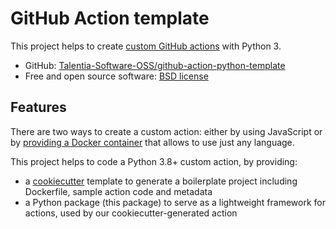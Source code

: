 # GitHub Action template

This project helps to create [custom GitHub actions](https://docs.github.com/en/free-pro-team@latest/actions/creating-actions)
with Python 3.

* GitHub: [Talentia-Software-OSS/github-action-python-template](https://github.com/Talentia-Software-OSS/github-action-python-template)
* Free and open source software: [BSD license](https://github.com/Talentia-Software-OSS/github-action-python-template/blob/master/LICENSE)

## Features

There are two ways to create a custom action: either by using JavaScript or
by [providing a Docker container](https://docs.github.com/en/free-pro-team@latest/actions/creating-actions/creating-a-docker-container-action)
that allows to use just any language.

This project helps to code a Python 3.8+ custom action, by providing:

- a [cookiecutter](https://github.com/cookiecutter/cookiecutter) template to generate a boilerplate project including
  Dockerfile, sample action code and metadata
- a Python package (this package) to serve as a lightweight framework for actions, used by our cookiecutter-generated 
  action
